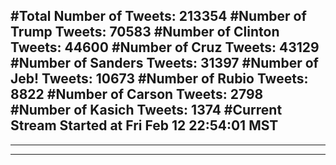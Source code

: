 #Total Number of Tweets: 213354 
#Number of Trump Tweets: 70583
#Number of Clinton Tweets: 44600
#Number of Cruz Tweets: 43129
#Number of Sanders Tweets: 31397
#Number of Jeb! Tweets: 10673
#Number of Rubio Tweets: 8822
#Number of Carson Tweets: 2798
#Number of Kasich Tweets: 1374
#Current Stream Started at Fri Feb 12 22:54:01 MST
---
---
---

